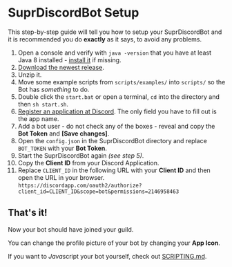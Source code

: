 # SuprDiscordBot Setup

This step-by-step guide will tell you how to setup your SuprDiscordBot and it is recommended you do **exactly** as it says, to avoid any problems.

1. Open a console and verify with `java -version` that you have at least Java 8 installed - [install it](https://java.com/en/download/) if missing.
2. [Download the newest release](https://github.com/timmyrs/SuprDiscordBot/releases).
3. Unzip it.
4. Move some example scripts from `scripts/examples/` into `scripts/` so the Bot has *something* to do.
5. Double click the `start.bat` or open a terminal, `cd` into the directory and then `sh start.sh`.
6. [Register an application at Discord](https://discordapp.com/developers/applications/me/create). The only field you have to fill out is the app name.
7. Add a bot user - do not check any of the boxes - reveal and copy the **Bot Token** and **[Save changes]**.
8. Open the `config.json` in the SuprDiscordBot directory and replace `BOT_TOKEN` with your **Bot Token**.
9. Start the SuprDiscordBot again *(see step 5)*.
10. Copy the **Client ID** from your Discord Application.
11. Replace `CLIENT_ID` in the following URL with your **Client ID** and then open the URL in your browser. `https://discordapp.com/oauth2/authorize?client_id=CLIENT_ID&scope=bot&permissions=2146958463`

## That's it!

Now your bot should have joined your guild.

You can change the profile picture of your bot by changing your **App Icon**.

If you want to *Java*script your bot yourself, check out [SCRIPTING.md](https://github.com/timmyrs/SuprDiscordBot/blob/master/SCRIPTING.md).
